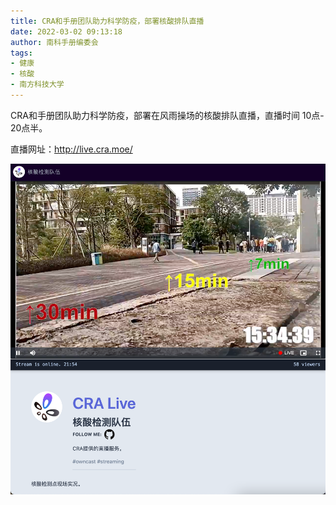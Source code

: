 ```yaml
---
title: CRA和手册团队助力科学防疫，部署核酸排队直播
date: 2022-03-02 09:13:18
author: 南科手册编委会
tags:
- 健康
- 核酸
- 南方科技大学
---
```


CRA和手册团队助力科学防疫，部署在风雨操场的核酸排队直播，直播时间 10点- 20点半。

直播网址：<http://live.cra.moe/>

![界面截图](/post-img/live-queue.png)